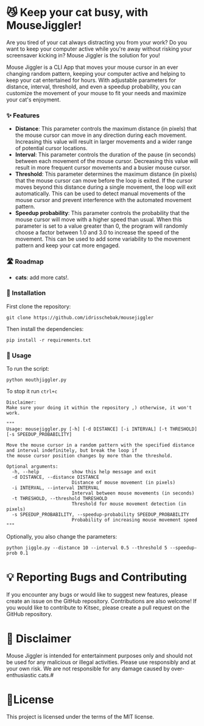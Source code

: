 # 😼 Keep your cat busy, with MouseJiggler! 

Are you tired of your cat always distracting you from your work? Do you want to keep your computer active while you're away without risking your screensaver kicking in? Mouse Jiggler is the solution for you!

Mouse Jiggler is a CLI App that moves your mouse cursor in an ever changing random pattern, keeping your computer active and helping to keep your cat entertained for hours. With adjustable parameters for distance, interval, threshold, and even a speedup probability, you can customize the movement of your mouse to fit your needs and maximize your cat's enjoyment.

### ✨ Features

- **Distance**: This parameter controls the maximum distance (in pixels) that the mouse cursor can move in any direction during each movement. Increasing this value will result in larger movements and a wider range of potential cursor locations.
- **Interval**: This parameter controls the duration of the pause (in seconds) between each movement of the mouse cursor. Decreasing this value will result in more frequent cursor movements and a busier mouse cursor.
- **Threshold**: This parameter determines the maximum distance (in pixels) that the mouse cursor can move before the loop is exited. If the cursor moves beyond this distance during a single movement, the loop will exit automatically. This can be used to detect manual movements of the mouse cursor and prevent interference with the automated movement pattern.
- **Speedup probability**: This parameter controls the probability that the mouse cursor will move with a higher speed than usual. When this parameter is set to a value greater than 0, the program will randomly choose a factor between 1.0 and 3.0 to increase the speed of the movement. This can be used to add some variability to the movement pattern and keep your cat more engaged.


### 🛣️ Roadmap

- **cats**: add more cats!.

### 🚀 Installation 

First clone the repository:

```
git clone https://github.com/idrisschebak/mousejiggler

```

Then install the dependencies:

```
pip install -r requirements.txt
```

### 📝 Usage

To run the script:

```
python mouthjiggler.py
```

To stop it run ```ctrl+c```


```
Disclaimer:
Make sure your doing it within the repository ,) otherwise, it won't work.

"""
Usage: mousejiggler.py [-h] [-d DISTANCE] [-i INTERVAL] [-t THRESHOLD] [-s SPEEDUP_PROBABILITY]

Move the mouse cursor in a random pattern with the specified distance and interval indefinitely, but break the loop if
the mouse cursor position changes by more than the threshold.

Optional arguments:
  -h, --help            show this help message and exit
  -d DISTANCE, --distance DISTANCE
                        Distance of mouse movement (in pixels)
  -i INTERVAL, --interval INTERVAL
                        Interval between mouse movements (in seconds)
  -t THRESHOLD, --threshold THRESHOLD
                        Threshold for mouse movement detection (in pixels)
  -s SPEEDUP_PROBABILITY, --speedup-probability SPEEDUP_PROBABILITY
                        Probability of increasing mouse movement speed
"""
```

Optionally, you also change the parameters:

```
python jiggle.py --distance 10 --interval 0.5 --threshold 5 --speedup-prob 0.1
```

# 💡 Reporting Bugs and Contributing

If you encounter any bugs or would like to suggest new features, please create an issue on the GitHub repository. Contributions are also welcome! If you would like to contribute to Kitsec, please create a pull request on the GitHub repository.

# 🚨 Disclaimer

Mouse Jiggler is intended for entertainment purposes only and should not be used for any malicious or illegal activities. Please use responsibly and at your own risk. We are not responsible for any damage caused by over-enthusiastic cats.# 

# 🔖License

This project is licensed under the terms of the MIT license.